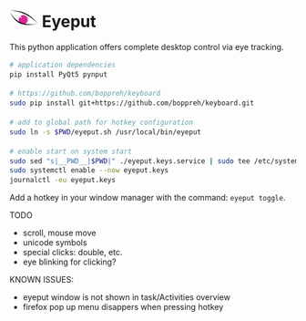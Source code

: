 # <img src="./eyeput.png" alt="drawing" width="50"/> Eyeput

This python application offers complete desktop control via eye tracking.

```sh
# application dependencies
pip install PyQt5 pynput

# https://github.com/boppreh/keyboard
sudo pip install git+https://github.com/boppreh/keyboard.git

# add to global path for hotkey configuration
sudo ln -s $PWD/eyeput.sh /usr/local/bin/eyeput

# enable start on system start
sudo sed "s|__PWD__|$PWD|" ./eyeput.keys.service | sudo tee /etc/systemd/system/eyeput.keys.service
sudo systemctl enable --now eyeput.keys
journalctl -eu eyeput.keys
```

Add a hotkey in your window manager with the command: `eyeput toggle`.

TODO

- scroll, mouse move
- unicode symbols
- special clicks: double, etc.
- eye blinking for clicking?

KNOWN ISSUES:

- eyeput window is not shown in task/Activities overview
- firefox pop up menu disappers when pressing hotkey
